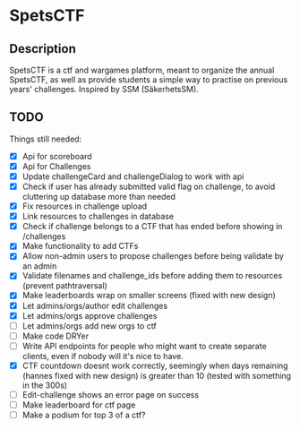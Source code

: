 # SpetsCTF

## Description

SpetsCTF is a ctf and wargames platform, meant to organize the annual SpetsCTF, as well as provide students a simple way to practise on previous years' challenges. Inspired by SSM (SäkerhetsSM).

## TODO

Things still needed:

- [x] Api for scoreboard
- [x] Api for Challenges
- [x] Update challengeCard and challengeDialog to work with api
- [x] Check if user has already submitted valid flag on challenge, to avoid cluttering up database more than needed
- [x] Fix resources in challenge upload
- [x] Link resources to challenges in database
- [x] Check if challenge belongs to a CTF that has ended before showing in /challenges
- [x] Make functionality to add CTFs
- [x] Allow non-admin users to propose challenges before being validate by an admin
- [x] Validate filenames and challenge_ids before adding them to resources (prevent pathtraversal)
- [x] Make leaderboards wrap on smaller screens (fixed with new design)
- [x] Let admins/orgs/author edit challenges
- [x] Let admins/orgs approve challenges
- [ ] Let admins/orgs add new orgs to ctf
- [ ] Make code DRYer
- [ ] Write API endpoints for people who might want to create separate clients, even if nobody will it's nice to have.
- [x] CTF countdown doesnt work correctly, seemingly when days remaining (hannes fixed with new design) is greater than 10 (tested with something in the 300s)
- [ ] Edit-challenge shows an error page on success
- [ ] Make leaderboard for ctf page
- [ ] Make a podium for top 3 of a ctf?

